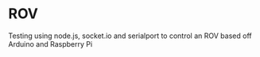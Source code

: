 # ROV
Testing using node.js, socket.io and serialport to control an ROV based off Arduino and Raspberry Pi
